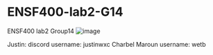 # ENSF400-lab2-G14
ENSF400 lab2 Group14
![image](https://github.com/user-attachments/assets/5216e256-40fe-425a-bc88-3fa2ef5af7d8)

Justin: discord username: justinwxc
Charbel Maroun username: wetb